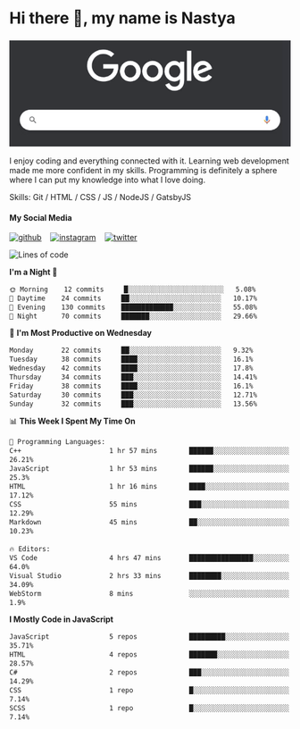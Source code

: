 # Hi there 👋, my name is Nastya
### 
[//]: # (Here may be a photo)

![Google Search](https://raw.githubusercontent.com/nastyacodes/nastyacodes/master/images/google.gif)

I enjoy coding and everything connected with it.
Learning web development made me more confident in my skills.
Programming is definitely a sphere where I can put my knowledge into what I love doing.

Skills: Git / HTML / CSS / JS / NodeJS / GatsbyJS

#### My Social Media
[<img src='images\social-media\github.ico' alt='github' height='50'>](https://github.com/nastyacodes) &nbsp;&nbsp; [<img src='images\social-media\instagram.ico' alt='instagram' height='50'>](https://www.instagram.com/nastyacodes/) &nbsp;&nbsp; [<img src='images\social-media\twitter.ico' alt='twitter' height='50'>](https://twitter.com/nastyacodes)  

<!--START_SECTION:waka-->
![Lines of code](https://img.shields.io/badge/From%20Hello%20World%20I%27ve%20Written-22550%20lines%20of%20code-blue)

**I'm a Night 🦉** 

```text
🌞 Morning    12 commits     █░░░░░░░░░░░░░░░░░░░░░░░░   5.08% 
🌆 Daytime    24 commits     ██░░░░░░░░░░░░░░░░░░░░░░░   10.17% 
🌃 Evening    130 commits    █████████████░░░░░░░░░░░░   55.08% 
🌙 Night      70 commits     ███████░░░░░░░░░░░░░░░░░░   29.66%

```
📅 **I'm Most Productive on Wednesday** 

```text
Monday       22 commits     ██░░░░░░░░░░░░░░░░░░░░░░░   9.32% 
Tuesday      38 commits     ████░░░░░░░░░░░░░░░░░░░░░   16.1% 
Wednesday    42 commits     ████░░░░░░░░░░░░░░░░░░░░░   17.8% 
Thursday     34 commits     ███░░░░░░░░░░░░░░░░░░░░░░   14.41% 
Friday       38 commits     ████░░░░░░░░░░░░░░░░░░░░░   16.1% 
Saturday     30 commits     ███░░░░░░░░░░░░░░░░░░░░░░   12.71% 
Sunday       32 commits     ███░░░░░░░░░░░░░░░░░░░░░░   13.56%

```


📊 **This Week I Spent My Time On** 

```text
💬 Programming Languages: 
C++                      1 hr 57 mins        ██████░░░░░░░░░░░░░░░░░░░   26.21% 
JavaScript               1 hr 53 mins        ██████░░░░░░░░░░░░░░░░░░░   25.3% 
HTML                     1 hr 16 mins        ████░░░░░░░░░░░░░░░░░░░░░   17.12% 
CSS                      55 mins             ███░░░░░░░░░░░░░░░░░░░░░░   12.29% 
Markdown                 45 mins             ██░░░░░░░░░░░░░░░░░░░░░░░   10.23%

🔥 Editors: 
VS Code                  4 hrs 47 mins       ████████████████░░░░░░░░░   64.0% 
Visual Studio            2 hrs 33 mins       ████████░░░░░░░░░░░░░░░░░   34.09% 
WebStorm                 8 mins              ░░░░░░░░░░░░░░░░░░░░░░░░░   1.9%

```

**I Mostly Code in JavaScript** 

```text
JavaScript               5 repos             █████████░░░░░░░░░░░░░░░░   35.71% 
HTML                     4 repos             ███████░░░░░░░░░░░░░░░░░░   28.57% 
C#                       2 repos             ███░░░░░░░░░░░░░░░░░░░░░░   14.29% 
CSS                      1 repo              █░░░░░░░░░░░░░░░░░░░░░░░░   7.14% 
SCSS                     1 repo              █░░░░░░░░░░░░░░░░░░░░░░░░   7.14%

```



<!--END_SECTION:waka-->

<!-- [![Top Langs](https://github-readme-stats.vercel.app/api/top-langs/?username=nastyacodes&layout=compact)](https://github.com/anuraghazra/github-readme-stats)

[![willianrod's wakatime stats](https://github-readme-stats.vercel.app/api/wakatime?username=nastyacodes&layout=compact)](https://github.com/anuraghazra/github-readme-stats) -->
